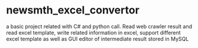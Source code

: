 # newsmth_excel_convertor

a basic project related with C# and python call. Read web crawler result and read excel template, write related information in excel, support different excel template as well as GUI editor of intermediate result stored in MySQL
